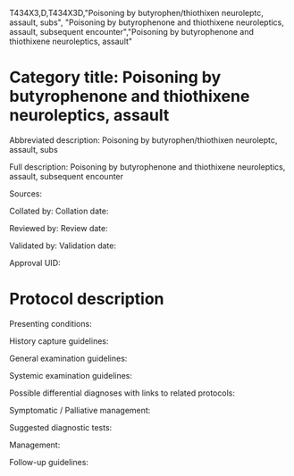 T434X3,D,T434X3D,"Poisoning by butyrophen/thiothixen neuroleptc, assault, subs", "Poisoning by butyrophenone and thiothixene neuroleptics, assault, subsequent encounter","Poisoning by butyrophenone and thiothixene neuroleptics, assault"
# Category title: Poisoning by butyrophenone and thiothixene neuroleptics, assault

Abbreviated description: Poisoning by butyrophen/thiothixen neuroleptc, assault, subs

Full description: Poisoning by butyrophenone and thiothixene neuroleptics, assault, subsequent encounter

Sources:

Collated by:
Collation date:

Reviewed by:
Review date:

Validated by:
Validation date:

Approval UID:

# Protocol description

Presenting conditions:

History capture guidelines:

General examination guidelines:

Systemic examination guidelines:

Possible differential diagnoses with links to related protocols:

Symptomatic / Palliative management:

Suggested diagnostic tests:

Management:

Follow-up guidelines:
